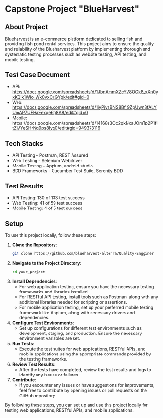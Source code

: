 # Capstone Project "BlueHarvest"

## About Project
Blueharvest is an e-commerce platform dedicated to selling fish and providing fish pond rental services. This project aims to ensure the quality and reliability of the Blueharvest platform by implementing thorough and systematic testing processes such as website testing, API testing, and mobile testing.

## Test Case Document
- API: https://docs.google.com/spreadsheets/d/1JbnAmmXZcYV8OGk8_xXn0yxKQlk1Wio_Wk0vxCxGYpk/edit#gid=0
- Web: https://docs.google.com/spreadsheets/d/1iyPjvaBNS8Bf_9ZpUwnBfALYUmAP7UFHaEexqe6g8A8/edit#gid=0
- Mobile: https://docs.google.com/spreadsheets/d/14168s3Oc2gkNxaJOmTp2P1fitZiVYeSHrNq9ps8Iyq0/edit#gid=949373116

## Tech Stacks
- API Testing - Postman, REST Assured
- Web Testing - Selenium Webdriver
- Mobile Testing - Appium, android studio
- BDD Frameworks - Cucumber Test Suite, Serenity BDD

## Test Results
- API Testing: 130 of 133 test success
- Web Testing: 41 of 59 test success
- Mobile Testing: 4 of 5 test success

## Setup
To use this project locally, follow these steps:
1. **Clone the Repository**:
   ```bash
   git clone https://github.com/blueharvest-alterra/Quality-Engginer
   ```
2. **Navigate to the Project Directory**:
   ```bash
   cd your_project
   ```
3. **Install Dependencies**:
    - For web application testing, ensure you have the necessary testing frameworks and libraries installed.
    - For RESTful API testing, install tools such as Postman, along with any additional libraries needed for scripting or assertions.
    - For mobile application testing, set up your preferred mobile testing framework like Appium, along with necessary drivers and dependencies.
4. **Configure Test Environments**:
    - Set up configurations for different test environments such as development, staging, and production. Ensure the necessary environment variables are set.
5. **Run Tests**:
    - Execute the test suites for web applications, RESTful APIs, and mobile applications using the appropriate commands provided by the testing frameworks.
6. **Review Test Results**:
    - After the tests have completed, review the test results and logs to identify any issues or failures.
7. **Contribute**:
    - If you encounter any issues or have suggestions for improvements, feel free to contribute by opening issues or pull requests on the GitHub repository.

By following these steps, you can set up and use this project locally for testing web applications, RESTful APIs, and mobile applications.
